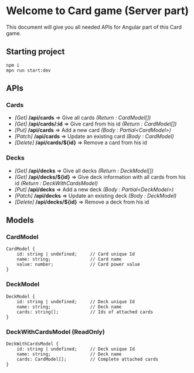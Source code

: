 # Welcome to Card game (Server part)
This document will give you all needed APIs for Angular part of this Card game.

## Starting project

```
npm i
mpn run start:dev
```

## APIs
### Cards
* *[Get]* **/api/cards** => Give all cards *(Return : CardModel[])*
* *[Get]* **/api/cards/:id** => Give card from his id *(Return : CardModel[])*
* *[Put]* **/api/cards** => Add a new card *(Body : Partial\<CardModel>)*
* *[Patch]* **/api/cards** => Update an existing card *(Body : CardModel)*
* *[Delete]* **/api/cards/${id}** => Remove a card from his id

### Decks
* *[Get]* **/api/decks** => Give all decks *(Return : DeckModel[])*
* *[Get]* **/api/decks/${id}** => Give deck information with all cards from his id *(Return : DeckWithCardsModel)*
* *[Put]* **/api/decks** => Add a new deck *(Body : Partial\<DeckModel>)*
* *[Patch]* **/api/decks** => Update an existing deck *(Body : DeckModel)*
* *[Delete]* **/api/decks/${id}** => Remove a deck from his id


## Models
### CardModel
```
CardModel {
    id: string | undefined;     // Card unique Id
    name: string;               // Card name
    value: number;              // Card power value
}
```

### DeckModel
```
DeckModel {
    id: string | undefined;     // Deck unique Id
    name: string;               // Deck name
    cards: string[];            // Ids of attached cards
}
```

### DeckWithCardsModel (ReadOnly)
```
DeckWithCardsModel {
    id: string | undefined;     // Deck unique Id
    name: string;               // Deck name
    cards: CardModel[];         // Complete attached cards
}
```